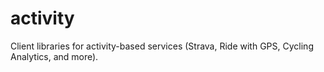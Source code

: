 # activity
Client libraries for activity-based services (Strava, Ride with GPS, Cycling Analytics, and more).
